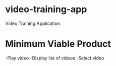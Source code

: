 # video-training-app
Video Training Application


# Minimum Viable Product
-Play video
-Display list of videos
-Select video
